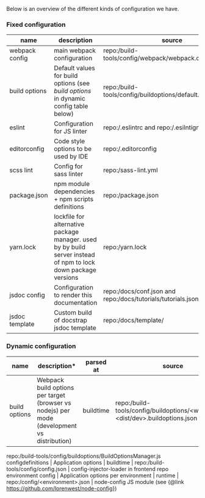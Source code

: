 Below is an overview of the different kinds of configuration we have.

### Fixed configuration
| name | description | source |
|----------------|----------------------------------------------------------------------------------------------------------------|----------------------------------------------------------------------------------------------|
| webpack config | main webpack configuration | repo:/build-tools/config/webpack/webpack.config.\*.js |
| build options | Default values for build options (see *build options* in dynamic config table below) | repo:/build-tools/config/buildoptions/default.buildoptions.js |
| eslint | Configuration for JS linter | repo:/.eslintrc and repo:/.esilntignore |
| editorconfig | Code style options to be used by IDE | repo:/.editorconfig |
| scss lint | Config for sass linter | repo:/sass-lint.yml |
| package.json | npm module dependencies + npm scripts definitions | repo:/package.json |
| yarn.lock | lockfile for alternative package manager. used by by build server instead of npm to lock down package versions | repo:/yarn.lock |
| jsdoc config | Configuration to render this documentation | repo:/docs/conf.json and repo:/docs/tutorials/tutorials.json |
| jsdoc template | Custom build of docstrap jsdoc template | repo:/docs/template/ |

### Dynamic configuration

name | description\* | parsed at | source | parsed by
--- | --- | --- | --- | ---
build options | Webpack build options per target (browser vs nodejs) per mode (development vs distribution) | buildtime | repo:/build-tools/config/buildoptions/&lt;web/node&gt;-&lt;dist/dev&gt;.buildoptions.json |
repo:/build-tools/config/buildoptions/BuildOptionsManager.js
configdefinitions | Application options | buildtime | repo:/build-tools/config/config.json | config-injector-loader in frontend repo
environment config | Application options per environment | runtime | repo:/config/&lt;environment&gt;.json | node-config JS module (see {@link https://github.com/lorenwest/node-config})

